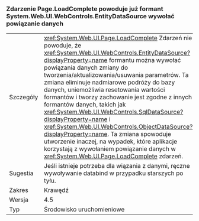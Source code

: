 ### <a name="pageloadcomplete-event-no-longer-causes-systemwebuiwebcontrolsentitydatasource-control-to-invoke-data-binding"></a>Zdarzenie Page.LoadComplete powoduje już formant System.Web.UI.WebControls.EntityDataSource wywołać powiązanie danych

|   |   |
|---|---|
|Szczegóły|<xref:System.Web.UI.Page.LoadComplete> Zdarzeń nie powoduje, że <xref:System.Web.UI.WebControls.EntityDataSource?displayProperty=name> formantu można wywołać powiązania danych zmiany do tworzenia/aktualizowania/usuwania parametrów. Ta zmiana eliminuje nadmiarowe podróży do bazy danych, uniemożliwia resetowania wartości formantów i tworzy zachowanie jest zgodne z innych formantów danych, takich jak <xref:System.Web.UI.WebControls.SqlDataSource?displayProperty=name> i <xref:System.Web.UI.WebControls.ObjectDataSource?displayProperty=name>. Ta zmiana spowoduje utworzenie inaczej, na wypadek, które aplikacje korzystają z wywołaniem powiązanie danych w <xref:System.Web.UI.Page.LoadComplete> zdarzeń.|
|Sugestia|Jeśli istnieje potrzeba dla wiązania z danymi, ręczne wywoływanie databind w przypadku starszych po tyłu.|
|Zakres|Krawędź|
|Wersja|4.5|
|Typ|Środowisko uruchomieniowe|

